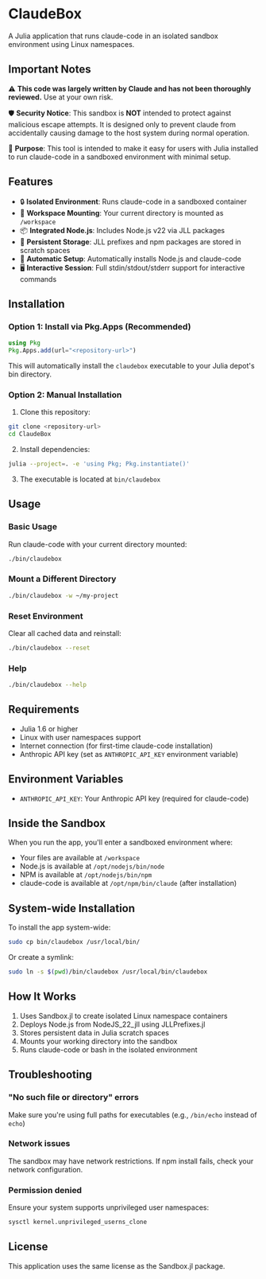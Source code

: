 # ClaudeBox

A Julia application that runs claude-code in an isolated sandbox environment using Linux namespaces.

## Important Notes

⚠️ **This code was largely written by Claude and has not been thoroughly reviewed.** Use at your own risk.

🛡️ **Security Notice**: This sandbox is **NOT** intended to protect against malicious escape attempts. It is designed only to prevent claude from accidentally causing damage to the host system during normal operation.

🎯 **Purpose**: This tool is intended to make it easy for users with Julia installed to run claude-code in a sandboxed environment with minimal setup.

## Features

- 🔒 **Isolated Environment**: Runs claude-code in a sandboxed container
- 📁 **Workspace Mounting**: Your current directory is mounted as `/workspace`
- 📦 **Integrated Node.js**: Includes Node.js v22 via JLL packages
- 💾 **Persistent Storage**: JLL prefixes and npm packages are stored in scratch spaces
- 🚀 **Automatic Setup**: Automatically installs Node.js and claude-code
- 🖥️ **Interactive Session**: Full stdin/stdout/stderr support for interactive commands

## Installation

### Option 1: Install via Pkg.Apps (Recommended)

```julia
using Pkg
Pkg.Apps.add(url="<repository-url>")
```

This will automatically install the `claudebox` executable to your Julia depot's bin directory.

### Option 2: Manual Installation

1. Clone this repository:
```bash
git clone <repository-url>
cd ClaudeBox
```

2. Install dependencies:
```bash
julia --project=. -e 'using Pkg; Pkg.instantiate()'
```

3. The executable is located at `bin/claudebox`

## Usage

### Basic Usage

Run claude-code with your current directory mounted:
```bash
./bin/claudebox
```

### Mount a Different Directory

```bash
./bin/claudebox -w ~/my-project
```

### Reset Environment

Clear all cached data and reinstall:
```bash
./bin/claudebox --reset
```

### Help

```bash
./bin/claudebox --help
```

## Requirements

- Julia 1.6 or higher
- Linux with user namespaces support
- Internet connection (for first-time claude-code installation)
- Anthropic API key (set as `ANTHROPIC_API_KEY` environment variable)

## Environment Variables

- `ANTHROPIC_API_KEY`: Your Anthropic API key (required for claude-code)

## Inside the Sandbox

When you run the app, you'll enter a sandboxed environment where:

- Your files are available at `/workspace`
- Node.js is available at `/opt/nodejs/bin/node`
- NPM is available at `/opt/nodejs/bin/npm`
- claude-code is available at `/opt/npm/bin/claude` (after installation)

## System-wide Installation

To install the app system-wide:

```bash
sudo cp bin/claudebox /usr/local/bin/
```

Or create a symlink:
```bash
sudo ln -s $(pwd)/bin/claudebox /usr/local/bin/claudebox
```

## How It Works

1. Uses Sandbox.jl to create isolated Linux namespace containers
2. Deploys Node.js from NodeJS_22_jll using JLLPrefixes.jl
3. Stores persistent data in Julia scratch spaces
4. Mounts your working directory into the sandbox
5. Runs claude-code or bash in the isolated environment

## Troubleshooting

### "No such file or directory" errors
Make sure you're using full paths for executables (e.g., `/bin/echo` instead of `echo`)

### Network issues
The sandbox may have network restrictions. If npm install fails, check your network configuration.

### Permission denied
Ensure your system supports unprivileged user namespaces:
```bash
sysctl kernel.unprivileged_userns_clone
```

## License

This application uses the same license as the Sandbox.jl package.